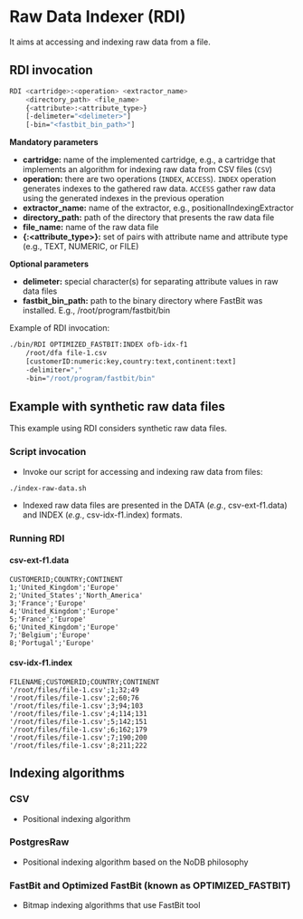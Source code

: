 # Raw Data Indexer (RDI) 

It aims at accessing and indexing raw data from a file. 

## RDI invocation

```bash
RDI <cartridge>:<operation> <extractor_name> 
	<directory_path> <file_name> 
	{<attribute>:<attribute_type>} 
	[-delimeter="<delimeter>"] 
	[-bin="<fastbit_bin_path>"]
```

**Mandatory parameters**

* **cartridge:** name of the implemented cartridge, e.g., a cartridge that implements an algorithm for indexing raw data from CSV files (`CSV`)
* **operation:** there are two operations (`INDEX`, `ACCESS`). `INDEX` operation generates indexes to the gathered raw data. `ACCESS` gather raw data using the generated indexes in the previous operation
* **extractor_name:** name of the extractor, e.g., positionalIndexingExtractor
* **directory_path:** path of the directory that presents the raw data file
* **file_name:** name of the raw data file
* **{<attribute>:<attribute_type>}:** set of pairs with attribute name and attribute type (e.g., TEXT, NUMERIC, or FILE)

**Optional parameters**

* **delimeter:** special character(s) for separating attribute values in raw data files
* **fastbit_bin_path:** path to the binary directory where FastBit was installed. E.g., /root/program/fastbit/bin

Example of RDI invocation:

```bash
./bin/RDI OPTIMIZED_FASTBIT:INDEX ofb-idx-f1 
	/root/dfa file-1.csv 
	[customerID:numeric:key,country:text,continent:text] 
	-delimiter="," 
	-bin="/root/program/fastbit/bin"
```

## Example with synthetic raw data files

This example using RDI considers synthetic raw data files.

### Script invocation

* Invoke our script for accessing and indexing raw data from files:

```bash
./index-raw-data.sh
```

* Indexed raw data files are presented in the DATA (<i>e.g.</i>, csv-ext-f1.data) and INDEX (<i>e.g.</i>, csv-idx-f1.index) formats.

### Running RDI

#### csv-ext-f1.data

```csv
CUSTOMERID;COUNTRY;CONTINENT    
1;'United_Kingdom';'Europe'  
2;'United_States';'North_America'  
3;'France';'Europe'   
4;'United_Kingdom';'Europe'  
5;'France';'Europe'  
6;'United_Kingdom';'Europe' 
7;'Belgium';'Europe'  
8;'Portugal';'Europe'  
```

#### csv-idx-f1.index

```csv
FILENAME;CUSTOMERID;COUNTRY;CONTINENT    
'/root/files/file-1.csv';1;32;49  
'/root/files/file-1.csv';2;60;76  
'/root/files/file-1.csv';3;94;103  
'/root/files/file-1.csv';4;114;131  
'/root/files/file-1.csv';5;142;151  
'/root/files/file-1.csv';6;162;179  
'/root/files/file-1.csv';7;190;200  
'/root/files/file-1.csv';8;211;222  
```

## Indexing algorithms
### CSV
* Positional indexing algorithm

### PostgresRaw
* Positional indexing algorithm based on the NoDB philosophy

### FastBit and Optimized FastBit (known as OPTIMIZED_FASTBIT)
* Bitmap indexing algorithms that use FastBit tool
